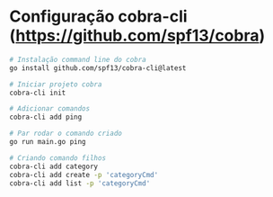 # Configuração cobra-cli (https://github.com/spf13/cobra)

```bash
# Instalação command line do cobra
go install github.com/spf13/cobra-cli@latest

# Iniciar projeto cobra
cobra-cli init

# Adicionar comandos
cobra-cli add ping

# Par rodar o comando criado
go run main.go ping

# Criando comando filhos
cobra-cli add category
cobra-cli add create -p 'categoryCmd'
cobra-cli add list -p 'categoryCmd'
```
